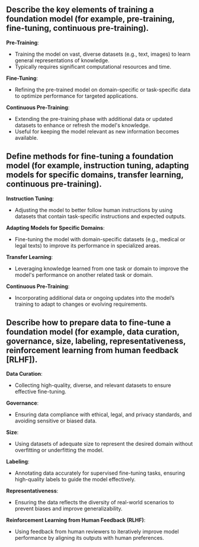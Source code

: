 ## Describe the key elements of training a foundation model (for example, pre-training, fine-tuning, continuous pre-training).
**Pre-Training**:
- Training the model on vast, diverse datasets (e.g., text, images) to learn general representations of knowledge.
- Typically requires significant computational resources and time.

**Fine-Tuning**:
- Refining the pre-trained model on domain-specific or task-specific data to optimize performance for targeted applications.

**Continuous Pre-Training**:
- Extending the pre-training phase with additional data or updated datasets to enhance or refresh the model's knowledge.
- Useful for keeping the model relevant as new information becomes available.

## Define methods for fine-tuning a foundation model (for example, instruction tuning, adapting models for specific domains, transfer learning, continuous pre-training).
**Instruction Tuning**:
- Adjusting the model to better follow human instructions by using datasets that contain task-specific instructions and expected outputs.

**Adapting Models for Specific Domains**:
- Fine-tuning the model with domain-specific datasets (e.g., medical or legal texts) to improve its performance in specialized areas.

**Transfer Learning**:
- Leveraging knowledge learned from one task or domain to improve the model's performance on another related task or domain.

**Continuous Pre-Training**:
- Incorporating additional data or ongoing updates into the model’s training to adapt to changes or evolving requirements.

## Describe how to prepare data to fine-tune a foundation model (for example, data curation, governance, size, labeling, representativeness, reinforcement learning from human feedback [RLHF]).
**Data Curation**:
- Collecting high-quality, diverse, and relevant datasets to ensure effective fine-tuning.

**Governance**:
- Ensuring data compliance with ethical, legal, and privacy standards, and avoiding sensitive or biased data.

**Size**:
- Using datasets of adequate size to represent the desired domain without overfitting or underfitting the model.

**Labeling**:
- Annotating data accurately for supervised fine-tuning tasks, ensuring high-quality labels to guide the model effectively.

**Representativeness**:
- Ensuring the data reflects the diversity of real-world scenarios to prevent biases and improve generalizability.

**Reinforcement Learning from Human Feedback (RLHF)**:
- Using feedback from human reviewers to iteratively improve model performance by aligning its outputs with human preferences.